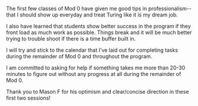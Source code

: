The first few classes of Mod 0 have given me good tips in professionalism--that I should show up everyday and treat Turing like it is my dream job.

I also have learned that students show better success in the program if they front load as much work as possible. Things break and it will be much better trying to trouble shoot if there is a time buffer built in.

I will try and stick to the calendar that I've laid out for completing tasks during the remainder of Mod 0 and throughout the program.

I am committed to asking for help if something takes me more than 20-30 minutes to figure out without any progress at all during the remainder of Mod 0.

Thank you to Mason F for his optimism and clear/concise direction in these first two sessions!
